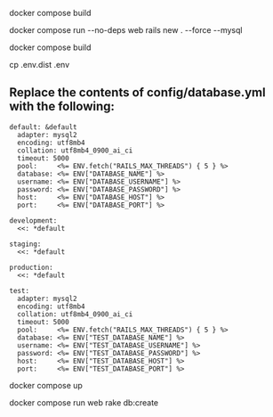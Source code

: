 docker compose build

docker compose run --no-deps web rails new . --force --mysql

<!-- sudo chown -R $USER:$USER . -->

docker compose build

cp .env.dist .env

## Replace the contents of config/database.yml with the following:
```
default: &default
  adapter: mysql2
  encoding: utf8mb4
  collation: utf8mb4_0900_ai_ci
  timeout: 5000
  pool:     <%= ENV.fetch("RAILS_MAX_THREADS") { 5 } %>
  database: <%= ENV["DATABASE_NAME"] %>
  username: <%= ENV["DATABASE_USERNAME"] %>
  password: <%= ENV["DATABASE_PASSWORD"] %>
  host:     <%= ENV["DATABASE_HOST"] %>
  port:     <%= ENV["DATABASE_PORT"] %>

development:
  <<: *default

staging:
  <<: *default

production:
  <<: *default

test:
  adapter: mysql2
  encoding: utf8mb4
  collation: utf8mb4_0900_ai_ci
  timeout: 5000
  pool:     <%= ENV.fetch("RAILS_MAX_THREADS") { 5 } %>
  database: <%= ENV["TEST_DATABASE_NAME"] %>
  username: <%= ENV["TEST_DATABASE_USERNAME"] %>
  password: <%= ENV["TEST_DATABASE_PASSWORD"] %>
  host:     <%= ENV["TEST_DATABASE_HOST"] %>
  port:     <%= ENV["TEST_DATABASE_PORT"] %>

```

 docker compose up

 docker compose run web rake db:create
